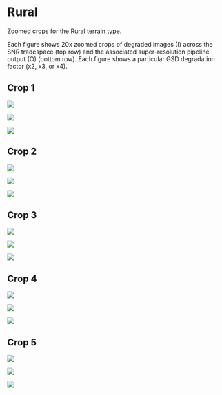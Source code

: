 # Rural

Zoomed crops for the Rural terrain type.

Each figure shows 20x zoomed crops of degraded images (I) across the SNR tradespace (top row) and the associated super-resolution pipeline output (O) (bottom row). Each figure shows a particular GSD degradation factor (x2, x3, or x4).

## Crop 1

![](images/rural_cropid1_gsd2_grd0_zoomedcrop.jpg)

![](images/rural_cropid1_gsd3_grd0_zoomedcrop.jpg)

![](images/rural_cropid1_gsd4_grd0_zoomedcrop.jpg)

## Crop 2

![](images/rural_cropid2_gsd2_grd0_zoomedcrop.jpg)

![](images/rural_cropid2_gsd3_grd0_zoomedcrop.jpg)

![](images/rural_cropid2_gsd4_grd0_zoomedcrop.jpg)

## Crop 3

![](images/rural_cropid3_gsd2_grd0_zoomedcrop.jpg)

![](images/rural_cropid3_gsd3_grd0_zoomedcrop.jpg)

![](images/rural_cropid3_gsd4_grd0_zoomedcrop.jpg)

## Crop 4

![](images/rural_cropid4_gsd2_grd0_zoomedcrop.jpg)

![](images/rural_cropid4_gsd3_grd0_zoomedcrop.jpg)

![](images/rural_cropid4_gsd4_grd0_zoomedcrop.jpg)

## Crop 5

![](images/rural_cropid5_gsd2_grd0_zoomedcrop.jpg)

![](images/rural_cropid5_gsd3_grd0_zoomedcrop.jpg)

![](images/rural_cropid5_gsd4_grd0_zoomedcrop.jpg)
